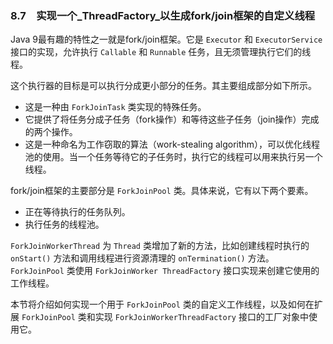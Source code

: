 ### 8.7　实现一个_ThreadFactory_以生成fork/join框架的自定义线程

Java 9最有趣的特性之一就是fork/join框架。它是 `Executor` 和 `ExecutorService` 接口的实现，允许执行 `Callable` 和 `Runnable` 任务，且无须管理执行它们的线程。

这个执行器的目标是可以执行分成更小部分的任务。其主要组成部分如下所示。

+ 这是一种由 `ForkJoinTask` 类实现的特殊任务。
+ 它提供了将任务分成子任务（fork操作）和等待这些子任务（join操作）完成的两个操作。
+ 这是一种命名为工作窃取的算法（work-stealing algorithm），可以优化线程池的使用。当一个任务等待它的子任务时，执行它的线程可以用来执行另一个线程。

fork/join框架的主要部分是 `ForkJoinPool` 类。具体来说，它有以下两个要素。

+ 正在等待执行的任务队列。
+ 执行任务的线程池。

`ForkJoinWorkerThread` 为 `Thread` 类增加了新的方法，比如创建线程时执行的 `onStart()` 方法和调用线程进行资源清理的 `onTermination()` 方法。 `ForkJoinPool` 类使用 `ForkJoinWorker ThreadFactory` 接口实现来创建它使用的工作线程。

本节将介绍如何实现一个用于 `ForkJoinPool` 类的自定义工作线程，以及如何在扩展 `ForkJoinPool` 类和实现 `ForkJoinWorkerThreadFactory` 接口的工厂对象中使用它。

